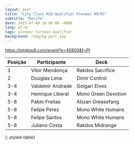 ```yaml
---
layout: post
title: "City Class RCQ Qualifier Pioneer 09/07"
subtitle: "Recife"
date: 2023-07-09 18:00:00 -0000
lang: pt-br
tags: pioneer torneio qualifier
background: /img/bg-post.jpg
---
```


https://mtgtop8.com/event?e=45800&f=PI

| Posição | Participante    | Deck    |
|---------|-----------------|---------|
| 1       | Vitor Mendonça | Rakdos Sacrifice  |
| 2       | Douglas Lima | Dimir Control  |
| 3-4     | Valdemir Andrade | Golgari Elves  |
| 3-4     | Henrique Liberal | Mono Green Devotion  |
| 5-8     | Pablo Freitas | Abzan Greasefang |
| 5-8     | Felipe Perez | Mono White Humans  |
| 5-8     | Felipe Santos | Mono White Humans  |
| 5-8     | Juliano Costa | Rakdos Midrange  |
{:.styled-table}
